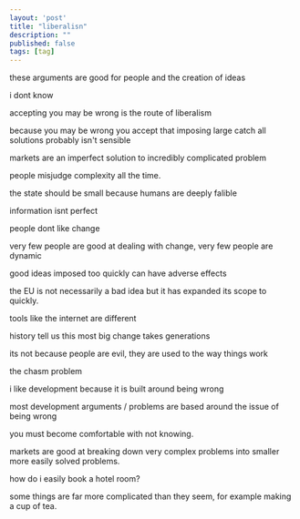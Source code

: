 ```yaml
---
layout: 'post'
title: "liberalisn"
description: ""
published: false
tags: [tag]
---
```


these arguments are good for people and the creation of ideas 

i dont know

accepting you may be wrong is the route of liberalism

because you may be wrong you accept that imposing large catch all solutions probably isn't sensible

markets are an imperfect solution to incredibly complicated problem

people misjudge complexity all the time.

the state should be small because humans are deeply falible

information isnt perfect

people dont like change

very few people are good at dealing with change, very few people are dynamic 

good ideas imposed too quickly can have adverse effects

the EU is not necessarily a bad idea but it has expanded its scope to quickly.

tools like the internet are different

history tell us this most big change takes generations

its not because people are evil, they are used to the way things work 

the chasm problem

i like development because it is built around being wrong

most development arguments / problems are based around the issue of being wrong

you must become comfortable with not knowing.

markets are good at breaking down very complex problems into smaller more easily solved problems.

how do i easily book a hotel room?

some things are far more complicated than they seem, for example making a cup of tea.